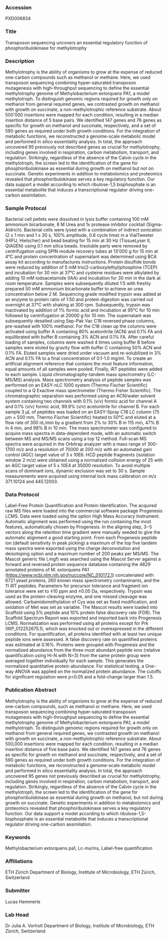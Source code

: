 ### Accession
PXD006834

### Title
Transposon sequencing uncovers an essential regulatory function of phosphoribulokinase for methylotrophy

### Description
Methylotrophy is the ability of organisms to grow at the expense of reduced one-carbon compounds such as methanol or methane. Here, we used transposon sequencing combining hyper-saturated transposon mutagenesis with high-throughput sequencing to define the essential methylotrophy genome of Methylobacterium extorquens PA1, a model methylotroph. To distinguish genomic regions required for growth only on methanol from general required genes, we contrasted growth on methanol with growth on succinate, a non-methylotrophic reference substrate. About 500'000 insertions were mapped for each condition, resulting in a median insertion distance of 5 base pairs. We identified 147 genes and 76 genes as specific for growth on methanol and succinate, respectively, and a set of 590 genes as required under both growth conditions. For the integration of metabolic functions, we reconstructed a genome-scale metabolic model and performed in silico essentiality analysis. In total, the approach uncovered 95 previously not described genes as crucial for methylotrophy, including genes involved in respiration, carbon metabolism, transport, and regulation. Strikingly, regardless of the absence of the Calvin cycle in the methylotroph, the screen led to the identification of the gene for phosphoribulokinase as essential during growth on methanol but not on succinate. Genetic experiments in addition to metabolomics and proteomics revealed that phosphoribulokinase serves a key regulatory function. Our data support a model according to which ribulose-1,5 bisphosphate is an essential metabolite that induces a transcriptional regulator driving one-carbon assimilation.

### Sample Protocol
Bacterial cell pellets were dissolved in lysis buffer containing 100 mM ammonium bicarbonate, 8 M Urea and 1x protease inhibitor cocktail (Sigma-Aldrich). Bacterial cells were lysed with a combination of indirect sonication (2 x 1 min and 1 x 30 s, 100% amplitude, 0.8 cycle time) in a VialTweeter (HIFU, Hielscher) and bead beating for 15 min at 30 Hz (TissueLyser II, QIAGEN) using 0.1 mm silica beads. Insoluble parts were removed by centrifugation using SPIN module recovery tubes at 13'000 g for 15 min at 4°C and protein concentration of supernatant was determined using BCA assay kit according to manufactures instructions. Protein disulfide bonds were reduced by addition of 5 mM tris(2-carboxylethyl)phosphine (TCEP) and incubation for 30 min at 37°C and cysteine residues were alkylated by adding 10 mM iodoacetamide (IAA) and incubation for 30 min in the dark at room temperature. Samples were subsequently diluted 1:5 with freshly prepared 50 mM ammonium bicarbonate buffer to achieve an urea concentration below 2 M. Sequencing grade modified trypsin was added at an enzyme to protein ratio of 1:50 and protein digestion was carried out overnight at 37°C with shaking at 300 rpm. Subsequently, trypsin was inactivated by addition of 1% formic acid and incubation at 95°C for 10 min followed by centrifugation at 20000 g for 10 min. The supernatant was subsequently desalted using Sep-Pak Vac C18 reversed phase columns, pre-washed with 100% methanol. For the C18 clean up the columns were activated using buffer A containing 80% acetonitrile (ACN) and 0.1% FA and equilibrated with buffer B containing 3% ACN and 0.1% FA. After careful loading of samples, columns were washed 4 times using buffer B before samples were eluted by gravity flow with buffer C containing 50% ACN and 0.1% FA. Eluted samples were dried under vacuum and re-solubilized in 3% ACN and 0.1% FA to a final concentration of 0.1-1.0 mg/ml. To create an artificial alignment reference that contains the most feature information, equal amounts of all samples were pooled. Finally, iRT peptides were added to each sample. Liquid chromatography-tandem mass spectrometry (LC-MS/MS) analysis. Mass spectrometry analysis of peptide samples was performed on an EASY-nLC 1000 system (Thermo Fischer Scientific) coupled to a Q Exactive mass spectrometer (Thermo Fisher Scientific). The chromatographic separation was performed using an ACN/water solvent system containing two channels with 0.1% (v/v) formic acid for channel A and 0.1% (v/v) formic acid, 99.9% (v/v) acetonitrile for channel B. For each sample 3 μL of peptides was loaded on an EASY-Spray C18 LC column (75 μm × 500 mm, Thermo Fischer Scientific) heated to 50°C and eluted at a flow rate of 300 nL/min by a gradient from 2% to 30% B in 115 min, 47% B in 4 min, and 98% B in 10 min. The mass spectrometer was configured to acquire mass spectra in data-dependent mode, with an automatic switch between MS and MS/MS scans using a top 12 method. Full-scan MS spectra were acquired in the Orbitrap analyzer with a mass range of 300-1700 m/z and a resolution of 70000 at 200 m/z with an automated gain control (AGC) target value of 3 x 10E6. HCD peptide fragments (isolation window 2 m/z) were obtained using a normalized collision energy of 25 with an AGC target value of 5 x 10E4 at 35000 resolution. To avoid multiple scans of dominant ions, dynamic exclusion was set to 30 s. Sample measurements were acquired using internal lock mass calibration on m/z 371.10124 and 445.12003.

### Data Protocol
Label-Free Protein Quantification and Protein Identification. The acquired raw MS files were loaded into the commercial software package Progenesis LCMS. Data were loaded using the option High Mass Accuracy Instrument. Automatic alignment was performed using the run containing the most features, automatically chosen by Progenesis. In the aligning step, 3−5 vectors along the retention time gradient were manually seeded to give the automatic alignment a good starting point. From each Progenesis peptide ion (default sensitivity in peak picking) a maximum of the top five tandem mass spectra were exported using the charge deconvolution and deisotoping option and a maximum number of 200 peaks per MS/MS. The Mascot generic file (.mgf) was searched using the Mascot Server against a forward and reversed protein sequence database containing the 4829 annotated proteins of M. extorquens PA1 (https://www.ncbi.nlm.nih.gov/nuccore/NC_010172.1) concatenated with 6721 yeast proteins, 260 known mass spectrometry contaminants, and the 11 iRT peptides. Parameters for precursor tolerance and fragment ion tolerance were set to ±10 ppm and ±0.05 Da, respectively. Trypsin was used as the protein-cleaving enzyme, and one missed cleavage was allowed. Carbamidomethylation of Cys was set as fixed modification, and oxidation of Met was set as variable. The Mascot results were loaded into Scaffold using 5% peptide and 10% protein false discovery rate (FDR). The Scaffold Spectrum Report was exported and imported back into Progenesis LCMS. Normalization was performed using all proteins except for Prk (WP_012252675.1), which was knocked out or overexpressed in the different conditions. For quantification, all proteins identified with at least two unique peptide ions were assessed. A false discovery rate on quantified proteins was estimated at 0.16%. Proteins were grouped with Progenesis and the normalized abundance from the three most abundant peptide ions (relative quantification using Hi-N with N=3) from the same protein group were averaged together individually for each sample. This generates the normalized quantitative protein abundance. For statistical testing, a One-way ANOVA was applied on the normalized protein abundance. The cutoffs for significant regulation were p<0.05 and a fold-change larger than 1.5.

### Publication Abstract
Methylotrophy is the ability of organisms to grow at the expense of reduced one-carbon compounds, such as methanol or methane. Here, we used transposon sequencing combining hyper-saturated transposon mutagenesis with high-throughput sequencing to define the essential methylotrophy genome of Methylobacterium extorquens PA1, a model methylotroph. To distinguish genomic regions required for growth only on methanol from general required genes, we contrasted growth on methanol with growth on succinate, a non-methylotrophic reference substrate. About 500,000 insertions were mapped for each condition, resulting in a median insertion distance of five base pairs. We identified 147 genes and 76 genes as specific for growth on methanol and succinate, respectively, and a set of 590 genes as required under both growth conditions. For the integration of metabolic functions, we reconstructed a genome-scale metabolic model and performed in&#xa0;silico essentiality analysis. In total, the approach uncovered 95 genes not previously described as crucial for methylotrophy, including genes involved in respiration, carbon metabolism, transport, and regulation. Strikingly, regardless of the absence of the Calvin cycle in the methylotroph, the screen led to the identification of the gene for phosphoribulokinase as essential during growth on methanol, but not during growth on succinate. Genetic experiments in addition to metabolomics and proteomics revealed that phosphoribulokinase serves a key regulatory function. Our data support a model according to which ribulose-1,5-bisphosphate is an essential metabolite that induces a transcriptional regulator driving one-carbon assimilation.

### Keywords
Methylobacterium extorquens pa1, Lc-ms/ms, Label-free quantification

### Affiliations
ETH Zürich
Department of Biology, Institute of Microbiology, ETH Zürich, Switzerland

### Submitter
Lucas Hemmerle

### Lab Head
Dr Julia A. Vorholt
Department of Biology, Institute of Microbiology, ETH Zürich, Switzerland


